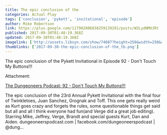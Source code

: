 ```yaml
---
title: The epic conclusion of the
categories: Actual Play
tags: ['conclusion', 'pykett', 'invitational', 'episode']
author: Mike Robertson
link: https://plus.google.com/117982806838259139291/posts/W2LydNMUJRt
published: 2017-09-30T01:48:19.368Z
updated: 2017-09-30T01:48:19.368Z
imagelink: ['http://assets.libsyn.com/show/74607?height=250&width=250&overlay=true']
thumblinks: ['2017-09-30-the-epic-conclusion-of-the_tb.png']
---
```


The epic conclusion of the Pykett Invitational in Episode 92 - Don&#39;t Touch My Buttons!!!


Attachment:

<a href='http://dungeoneerspodcast.libsyn.com/92-dont-touch-my-buttons'>The Dungeoneers Podcast: 92 - Don't Touch My Buttons!!!</a>


The epic conclusion of the 23rd Annual Pykett Invitational with the final four of Twinkletoes, Juan Sanchez, Grognak and Toff. This one gets really weird as Kurt goes crazy and forgets the rules, some questionable things get said but all and all I think everyone had fun(and Verge did a great job editing). Starring Mike, Jeffrey, Verge, Brandt and special guests Kurt, Dan and Aiden.  dungeoneerspodcast.com | facebook.com/dungeoneerspodcast | @dung...